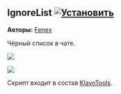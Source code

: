 ## IgnoreList [![Установить](http://s43.radikal.ru/i101/1406/15/25aa0cc99cf2.png)](https://github.com/voidmain02/KgScripts/raw/master/scripts/IgnoreList.user.js)
**Авторы:** [Fenex](http://klavogonki.ru/u/#/82885/)

Чёрный список в чате.

![](http://s019.radikal.ru/i608/1406/70/ccdd3983cc22.png)

![](http://s006.radikal.ru/i214/1406/15/8c34ce2abac6.png)

Скрипт входит в состав [KlavoTools](https://chrome.google.com/webstore/detail/klavotools/gjfkpldhfcknofacejmlahofmcmhgpic).
